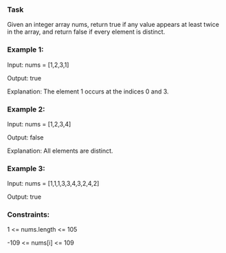 ### Task
Given an integer array nums, return true if any value appears at least twice 
in the array, and return false if every element is distinct.

### Example 1:
Input: nums = [1,2,3,1]

Output: true

Explanation:
The element 1 occurs at the indices 0 and 3.

### Example 2:
Input: nums = [1,2,3,4]

Output: false

Explanation:
All elements are distinct.

### Example 3:
Input: nums = [1,1,1,3,3,4,3,2,4,2]

Output: true

### Constraints:
1 <= nums.length <= 105

-109 <= nums[i] <= 109
